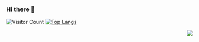 ### Hi there 👋

<!-- ![daidai21 github stats](https://github-readme-stats.vercel.app/api?username=chenzhenxxx&&show_icons=true&&title_color=0366d6&&icon_color=0366d6) -->

<!-- ![Top Lang](https://github-readme-stats.vercel.app/api/top-langs/?username=chenzhenxxx&layout=compact&hide=jupyter%20notebook,html) -->

![Visitor Count](https://profile-counter.glitch.me/chenzhenxxx/count.svg)
[![Top Langs](https://github-readme-stats.vercel.app/api/top-langs/?username=chenzhenxxx&layout=compact)](https://github.com/Christmas/github-readme-stats)

<a href="https://passer-by.com/" target="_blank"><img align="right" src="https://github-readme-stats.vercel.app/api?username=chenzhenxxx&show_icons=true&count_private=false&theme=vue-dark" /></a>
